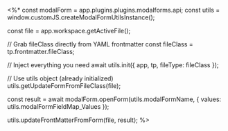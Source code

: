 <%*
const modalForm = app.plugins.plugins.modalforms.api;
const utils = window.customJS.createModalFormUtilsInstance();

const file = app.workspace.getActiveFile();

// Grab fileClass directly from YAML frontmatter
const fileClass = tp.frontmatter.fileClass;

// Inject everything you need
await utils.init({ app, tp, fileType: fileClass });

// Use utils object (already initialized)
utils.getUpdateFormFromFileClass(file);

const result = await modalForm.openForm(utils.modalFormName, {
  values: utils.modalFormFieldMap_Values
});

utils.updateFrontMatterFromForm(file, result);
%>